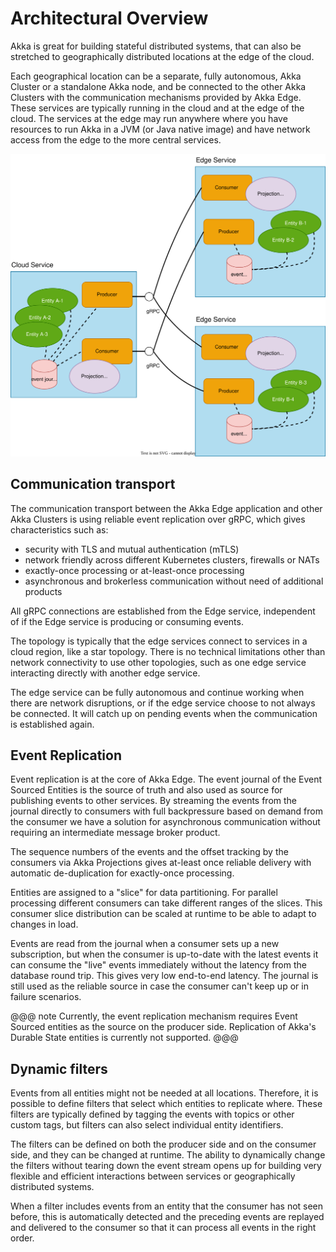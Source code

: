 # Architectural Overview

Akka is great for building stateful distributed systems, that can also be stretched to geographically distributed locations
at the edge of the cloud.

Each geographical location can be a separate, fully autonomous, Akka Cluster or a standalone Akka node, and be connected
to the other Akka Clusters with the communication mechanisms provided by Akka Edge. These services are typically running
in the cloud and at the edge of the cloud. The services at the edge may run anywhere where you have resources to run
Akka in a JVM (or Java native image) and have network access from the edge to the more central services.

![Diagram showing an overview of Akka Edge](images/overview.svg)

## Communication transport

The communication transport between the Akka Edge application and other Akka Clusters is using reliable event replication over gRPC, which
gives characteristics such as:

* security with TLS and mutual authentication (mTLS)
* network friendly across different Kubernetes clusters, firewalls or NATs
* exactly-once processing or at-least-once processing
* asynchronous and brokerless communication without need of additional products

All gRPC connections are established from the Edge service, independent of if the Edge service is producing or
consuming events.

The topology is typically that the edge services connect to services in a cloud region, like a star topology.
There is no technical limitations other than network connectivity to use other topologies, such as one edge service
interacting directly with another edge service.

The edge service can be fully autonomous and continue working when there are network disruptions, or if the
edge service choose to not always be connected. It will catch up on pending events when the communication is
established again.

## Event Replication

Event replication is at the core of Akka Edge. The event journal of the Event Sourced Entities
is the source of truth and also used as source for publishing events to other services. By streaming
the events from the journal directly to consumers with full backpressure based on demand from the consumer we
have a solution for asynchronous communication without requiring an intermediate message broker product.

The sequence numbers of the events and the offset tracking by the consumers via Akka Projections gives
at-least once reliable delivery with automatic de-duplication for exactly-once processing.

Entities are assigned to a "slice" for data partitioning. For parallel processing different consumers can take
different ranges of the slices. This consumer slice distribution can be scaled at runtime to be able to
adapt to changes in load.

Events are read from the journal when a consumer sets up a new subscription, but when the consumer is up-to-date
with the latest events it can consume the "live" events immediately without the latency from the database
round trip. This gives very low end-to-end latency. The journal is still used as the reliable source in
case the consumer can't keep up or in failure scenarios.

@@@ note
Currently, the event replication mechanism requires Event Sourced entities as the source on the producer side.
Replication of Akka's Durable State entities is currently not supported. 
@@@

## Dynamic filters

Events from all entities might not be needed at all locations. Therefore, it is possible to define filters that
select which entities to replicate where. These filters are typically defined by tagging the events with topics or
other custom tags, but filters can also select individual entity identifiers.

The filters can be defined on both the producer side and on the consumer side, and they can be changed at runtime.
The ability to dynamically change the filters without tearing down the event stream opens up for building
very flexible and efficient interactions between services or geographically distributed systems.

When a filter includes events from an entity that the consumer has not seen before, this is automatically detected
and the preceding events are replayed and delivered to the consumer so that it can process all events in the right
order.
